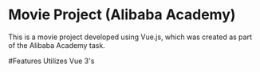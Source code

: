 # Movie Project (Alibaba Academy)

This is a movie project developed using Vue.js, which was created as part of the Alibaba Academy task.

#Features
Utilizes Vue 3's <script setup> SFCs for efficient and concise code.
Implements a modern build tool, Vite, for faster development and optimized builds.
Provides a delightful developer experience with recommended IDE setup.
